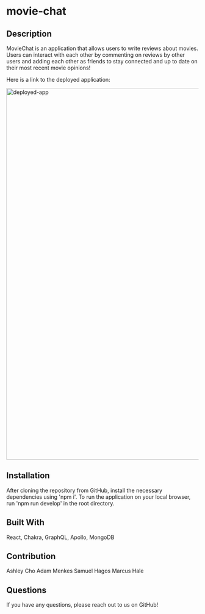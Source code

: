 # movie-chat

## Description
MovieChat is an application that allows users to write reviews about movies. Users can interact with each other by commenting on reviews by other users and adding each other as friends to stay connected and up to date on their most recent movie opinions!

Here is a link to the deployed application: 

<img width="975" alt="deployed-app" src="https://user-images.githubusercontent.com/89879289/156474633-3f704c36-5e78-4665-8bd4-90d5fc0786e2.png">

## Installation
After cloning the repository from GitHub, install the necessary dependencies using 'npm i'. To run the application on your local browser, run 'npm run develop' in the root directory.

## Built With
React, Chakra, GraphQL, Apollo, MongoDB

## Contribution
Ashley Cho
Adam Menkes
Samuel Hagos
Marcus Hale

## Questions
If you have any questions, please reach out to us on GitHub!
